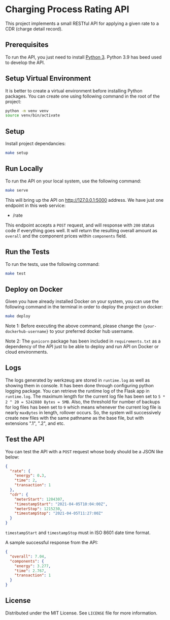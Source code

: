# Charging Process Rating API

This project implements a small RESTful API for applying a given rate to a CDR (charge detail record).

## Prerequisites

To run the API, you just need to install [Python 3](https://www.python.org/downloads/). Python 3.9 has beed used to develop the API.

## Setup Virtual Environment

It is better to create a virtual environment before installing Python packages. You can create one using following command in the root of the project:

```bash
python -m venv venv
source venv/bin/activate
```

## Setup

Install project dependancies:

```bash
make setup
```

## Run Locally

To run the API on your local system, use the following command:

```bash
make serve
```

This will bring up the API on http://127.0.0.1:5000 address. We have just one endpoint in this web service:

- /rate

This endpoint accepts a `POST` request, and will response with `200` status code if everything goes well. It will return the resulting overall amount as `overall` and the component prices within `components` field.

## Run the Tests

To run the tests, use the following command:

```bash
make test
```

## Deploy on Docker

Given you have already installed Docker on your system, you can use the following command in the terminal in order to deploy the project on docker:

```bash
make deploy
```

Note 1: Before executing the above command, please change the `{your-dockerhub-username}` to your preferred docker hub username.

Note 2: The `gunicorn` package has been included in `requirements.txt` as a dependency of the API just to be able to deploy and run API on Docker or cloud environments.

## Logs

The logs generated by werkzeug are stored in `runtime.log` as well as showing them in console. It has been done through configuring python logging package. You can retrieve the runtime log of the Flask app in `runtime.log`. The maximum length for the current log file has been set to `5 * 2 ^ 20 = 5242880 Bytes = 5MB`. Also, the threshold for number of backups for log files has been set to `9` which means whenever the current log file is nearly `maxBytes` in length, rollover occurs. So, the system will successively create new files with the same pathname as the base file, but with extensions ".1", ".2", and etc.

## Test the API

You can test the API with a `POST` request whose body should be a JSON like below:

```json
{
  "rate": {
    "energy": 0.3,
    "time": 2,
    "transaction": 1
  },
  "cdr": {
    "meterStart": 1204307,
    "timestampStart": "2021-04-05T10:04:00Z",
    "meterStop": 1215230,
    "timestampStop": "2021-04-05T11:27:00Z"
  }
}
```

`timestampStart` and `timestampStop` must in ISO 8601 date time format.

A sample successful response from the API:

```json
{
  "overall": 7.04,
  "components": {
    "energy": 3.277,
    "time": 2.767,
    "transaction": 1
  }
}
```

## License

Distributed under the MIT License. See `LICENSE` file for more information.
